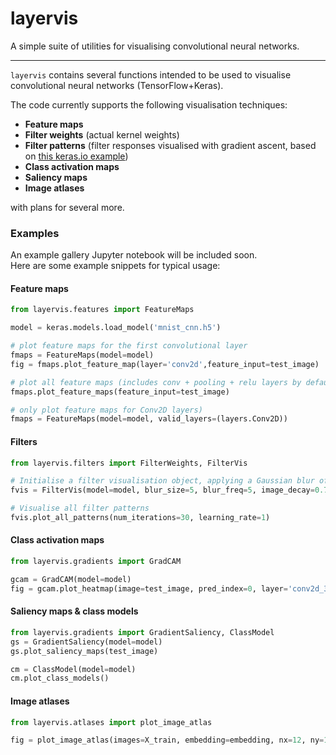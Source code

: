 # layervis
A simple suite of utilities for visualising convolutional neural networks.
***

`layervis` contains several functions intended to be used to visualise convolutional neural networks (TensorFlow+Keras).

The code currently supports the following visualisation techniques:

* **Feature maps**
* **Filter weights** (actual kernel weights)
* **Filter patterns** (filter responses visualised with gradient ascent, based on [this keras.io example](https://keras.io/examples/vision/visualizing_what_convnets_learn/))
* **Class activation maps**
* **Saliency maps**
* **Image atlases**

with plans for several more.

### Examples
An example gallery Jupyter notebook will be included soon. <br> Here are some example snippets for typical usage:

#### Feature maps

```python
from layervis.features import FeatureMaps

model = keras.models.load_model('mnist_cnn.h5')

# plot feature maps for the first convolutional layer
fmaps = FeatureMaps(model=model)
fig = fmaps.plot_feature_map(layer='conv2d',feature_input=test_image)

# plot all feature maps (includes conv + pooling + relu layers by default)
fmaps.plot_feature_maps(feature_input=test_image)

# only plot feature maps for Conv2D layers)
fmaps = FeatureMaps(model=model, valid_layers=(layers.Conv2D))
```

#### Filters

```python
from layervis.filters import FilterWeights, FilterVis

# Initialise a filter visualisation object, applying a Gaussian blur of size 5 every 5 epochs, with an image decay of 0.75 
fvis = FilterVis(model=model, blur_size=5, blur_freq=5, image_decay=0.75)

# Visualise all filter patterns
fvis.plot_all_patterns(num_iterations=30, learning_rate=1)
```

#### Class activation maps
```python
from layervis.gradients import GradCAM

gcam = GradCAM(model=model)
fig = gcam.plot_heatmap(image=test_image, pred_index=0, layer='conv2d_3')
```

#### Saliency maps & class models
```python
from layervis.gradients import GradientSaliency, ClassModel
gs = GradientSaliency(model=model)
gs.plot_saliency_maps(test_image)

cm = ClassModel(model=model)
cm.plot_class_models()
```

#### Image atlases
```python
from layervis.atlases import plot_image_atlas

fig = plot_image_atlas(images=X_train, embedding=embedding, nx=12, ny=12, max_image_dist=0.05)
```
